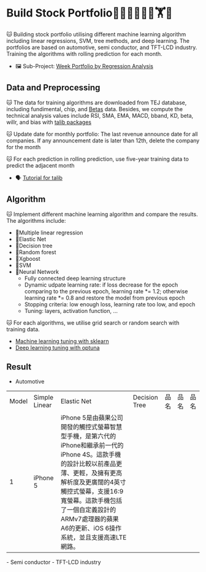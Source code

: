 # Build Stock Portfolio🦁🙉😹🧑💗🦁🏋🐱


🐱 Building stock portfolio utilising different machine learning algorithm including linear regressions, SVM, tree methods, and deep learning.
The portfolios are based on automotive, semi conductor, and TFT-LCD industry.\
Training the algorithms with rolling prediction for each month.

- 🖼️ Sub-Project: [Week Portfolio by Regression Analysis](https://github.com/KJJHHH/Build-Portfolio/tree/master/TEJ_portfolio)

## Data and Preprocessing
🐱 The data for training algorithms are downloaded from TEJ database, including fundimental, chip, and [Betas](https://api.tej.com.tw/columndoc.html?subId=51) data. Besides, we compute the technical analysis values include RSI, SMA, EMA, MACD, bband, KD, beta, willr, and bias with [talib packages](https://github.com/TA-Lib/ta-lib-python?tab=readme-ov-file#indicator-groups) 

🐱 Update date for monthly portfolio: The last revenue announce date for all companies. If any announcement date is later than 12th, delete the company for the month

🐱 For each prediction in rolling prediction, use five-year training data to predict the adjacent month

- 🗣️ [Tutorial for talib](https://medium.com/ai%E8%82%A1%E4%BB%94/%E7%94%A8-python-%E5%BF%AB%E9%80%9F%E8%A8%88%E7%AE%97-158-%E7%A8%AE%E6%8A%80%E8%A1%93%E6%8C%87%E6%A8%99-26f9579b8f3a)


## Algorithm
🐱 Implement different machine learning algorithm and compare the results. The algorithms include:
- 📝Multiple linear regression
- 📝Elastic Net
- 📝Decision tree
- 📝Random forest
- 📝Xgboost
- 📝SVM
- 📝Neural Network
    - Fully connected deep learning structure
    - Dynamic udpate learning rate: if loss decrease for the epoch comparing to the previous epoch, learning rate *= 1.2; otherwise learning rate *= 0.8 and restore the model from previous epoch
    - Stopping criteria: low enough loss, learning rate too low, and epoch
    - Tuning: layers, activation function, ...

🐱 For each algorithms, we utilise grid search or random search with training data.
- [Machine learning tuning with sklearn](https://scikit-learn.org/stable/modules/grid_search.html)
- [Deep learning tuning with optuna](https://github.com/optuna/optuna)

## Result
- Automotive
<table>
  <tr>
    <td>Model</td>
    <td>Simple Linear</td>
    <td>Elastic Net</td>
    <td>Decision Tree</td>
    <td>品名</td>
    <td>品名</td>
    <td>品名</td>
  </tr>
  <tr>
    <td>1</td>
    <td>iPhone 5</td>
    <td>iPhone 5是由蘋果公司開發的觸控式螢幕智慧型手機，是第六代的iPhone和繼承前一代的iPhone 4S。這款手機的設計比較以前產品更薄、更輕，及擁有更高解析度及更廣闊的4英寸觸控式螢幕，支援16:9寬螢幕。這款手機包括了一個自定義設計的ARMv7處理器的蘋果A6的更新、iOS 6操作系統，並且支援高速LTE網路。</td>
  </tr>
</table>
- Semi conductor
- TFT-LCD industry


